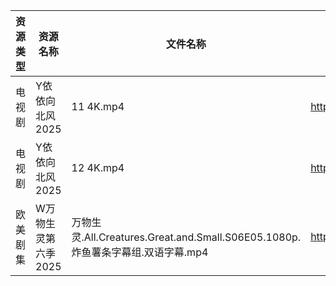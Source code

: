 | 资源类型 | 资源名称         | 文件名称                                                             | 分享链接                                 | 更新时间                |
| ---- | ------------ | ---------------------------------------------------------------- | ------------------------------------ | ------------------- |
| 电视剧  | Y依依向北风2025   | 11 4K.mp4                                                        | https://www.alipan.com/s/D5ifn8EewgV | 2025-10-25 08:04:27 |
| 电视剧  | Y依依向北风2025   | 12 4K.mp4                                                        | https://www.alipan.com/s/D5ifn8EewgV | 2025-10-25 08:04:26 |
| 欧美剧集 | W万物生灵第六季2025 | 万物生灵.All.Creatures.Great.and.Small.S06E05.1080p.炸鱼薯条字幕组.双语字幕.mp4 | https://pan.quark.cn/s/6bed80ca39f7  | 2025-10-25 01:24:38 |

